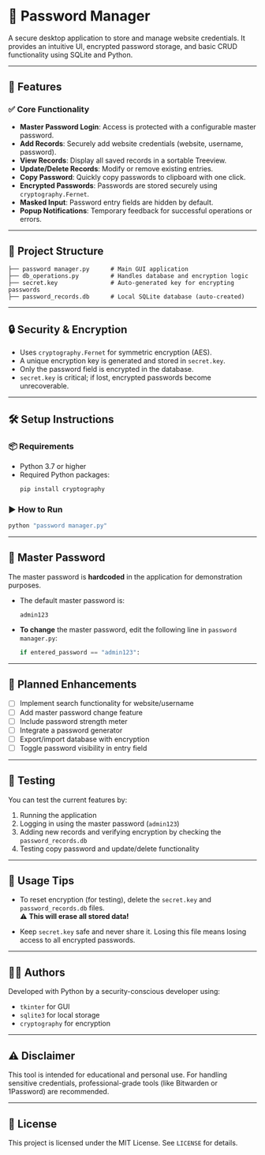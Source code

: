 
# 🔐 Password Manager

A secure desktop application to store and manage website credentials. It provides an intuitive UI, encrypted password storage, and basic CRUD functionality using SQLite and Python.

---

## 📌 Features

### ✅ Core Functionality
- **Master Password Login**: Access is protected with a configurable master password.
- **Add Records**: Securely add website credentials (website, username, password).
- **View Records**: Display all saved records in a sortable Treeview.
- **Update/Delete Records**: Modify or remove existing entries.
- **Copy Password**: Quickly copy passwords to clipboard with one click.
- **Encrypted Passwords**: Passwords are stored securely using `cryptography.Fernet`.
- **Masked Input**: Password entry fields are hidden by default.
- **Popup Notifications**: Temporary feedback for successful operations or errors.

---

## 📁 Project Structure

```plaintext
├── password manager.py      # Main GUI application
├── db_operations.py         # Handles database and encryption logic
├── secret.key               # Auto-generated key for encrypting passwords
├── password_records.db      # Local SQLite database (auto-created)
```

---

## 🔒 Security & Encryption

- Uses `cryptography.Fernet` for symmetric encryption (AES).
- A unique encryption key is generated and stored in `secret.key`.
- Only the password field is encrypted in the database.
- `secret.key` is critical; if lost, encrypted passwords become unrecoverable.

---

## 🛠 Setup Instructions

### 📦 Requirements
- Python 3.7 or higher
- Required Python packages:
  ```bash
  pip install cryptography
  ```

### ▶ How to Run
```bash
python "password manager.py"
```

---

## 🔐 Master Password

The master password is **hardcoded** in the application for demonstration purposes.

- The default master password is:
  ```
  admin123
  ```
- **To change** the master password, edit the following line in `password manager.py`:
  ```python
  if entered_password == "admin123":
  ```

---

## 🚧 Planned Enhancements

- [ ] Implement search functionality for website/username
- [ ] Add master password change feature
- [ ] Include password strength meter
- [ ] Integrate a password generator
- [ ] Export/import database with encryption
- [ ] Toggle password visibility in entry field

---

## 🧪 Testing

You can test the current features by:
1. Running the application
2. Logging in using the master password (`admin123`)
3. Adding new records and verifying encryption by checking the `password_records.db`
4. Testing copy password and update/delete functionality

---

## 🧠 Usage Tips

- To reset encryption (for testing), delete the `secret.key` and `password_records.db` files.  
  ⚠ **This will erase all stored data!**

- Keep `secret.key` safe and never share it. Losing this file means losing access to all encrypted passwords.

---

## 👨‍💻 Authors

Developed with Python by a security-conscious developer using:
- `tkinter` for GUI
- `sqlite3` for local storage
- `cryptography` for encryption

---

## ⚠ Disclaimer

This tool is intended for educational and personal use. For handling sensitive credentials, professional-grade tools (like Bitwarden or 1Password) are recommended.

---

## 📜 License

This project is licensed under the MIT License. See `LICENSE` for details.
